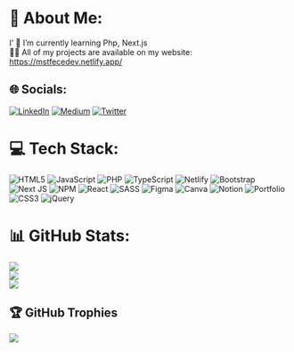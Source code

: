 # 💫 About Me:
  I’
🌱 I’m currently learning Php, Next.js<br>
👨‍💻 All of my projects are available on my website: https://mstfecedev.netlify.app/


## 🌐 Socials:
[![LinkedIn](https://img.shields.io/badge/LinkedIn-%230077B5.svg?logo=linkedin&logoColor=white)](https://linkedin.com/in/mustafa-ece-225b0b229)
 [![Medium](https://img.shields.io/badge/Medium-12100E?logo=medium&logoColor=white)](https://medium.com/@m.ece696) 
[![Twitter](https://img.shields.io/badge/Twitter-%231DA1F2.svg?logo=Twitter&logoColor=white)](https://twitter.com/msdetected) 

# 💻 Tech Stack:
![HTML5](https://img.shields.io/badge/html5-%23E34F26.svg?style=flat&logo=html5&logoColor=white) ![JavaScript](https://img.shields.io/badge/javascript-%23323330.svg?style=flat&logo=javascript&logoColor=%23F7DF1E) ![PHP](https://img.shields.io/badge/php-%23777BB4.svg?style=flat&logo=php&logoColor=white) ![TypeScript](https://img.shields.io/badge/typescript-%23007ACC.svg?style=flat&logo=typescript&logoColor=white) ![Netlify](https://img.shields.io/badge/netlify-%23000000.svg?style=flat&logo=netlify&logoColor=#00C7B7) ![Bootstrap](https://img.shields.io/badge/bootstrap-%23563D7C.svg?style=flat&logo=bootstrap&logoColor=white) ![Next JS](https://img.shields.io/badge/Next-black?style=flat&logo=next.js&logoColor=white) ![NPM](https://img.shields.io/badge/NPM-%23000000.svg?style=flat&logo=npm&logoColor=white) ![React](https://img.shields.io/badge/react-%2320232a.svg?style=flat&logo=react&logoColor=%2361DAFB) ![SASS](https://img.shields.io/badge/SASS-hotpink.svg?style=flat&logo=SASS&logoColor=white) 	![Figma](https://img.shields.io/badge/figma-%23F24E1E.svg?style=flat&logo=figma&logoColor=white) ![Canva](https://img.shields.io/badge/Canva-%2300C4CC.svg?style=flat&logo=Canva&logoColor=white) ![Notion](https://img.shields.io/badge/Notion-%23000000.svg?style=flat&logo=notion&logoColor=white) ![Portfolio](https://img.shields.io/badge/Portfolio-%23000000.svg?style=flat&logo=firefox&logoColor=#FF7139) ![CSS3](https://img.shields.io/badge/css3-%231572B6.svg?style=flat&logo=css3&logoColor=white) ![jQuery](https://img.shields.io/badge/jquery-%230769AD.svg?style=flat&logo=jquery&logoColor=white)
# 📊 GitHub Stats:
![](https://github-readme-stats.vercel.app/api?username=mstfece&theme=merko&hide_border=true&include_all_commits=false&count_private=false)<br/>
![](https://github-readme-streak-stats.herokuapp.com/?user=mstfece&theme=merko&hide_border=true)<br/>
![](https://github-readme-stats.vercel.app/api/top-langs/?username=mstfece&theme=merko&hide_border=true&include_all_commits=false&count_private=false&layout=compact)

## 🏆 GitHub Trophies
![](https://github-profile-trophy.vercel.app/?username=mstfece&theme=chalk&no-frame=true&no-bg=true&margin-w=4)

